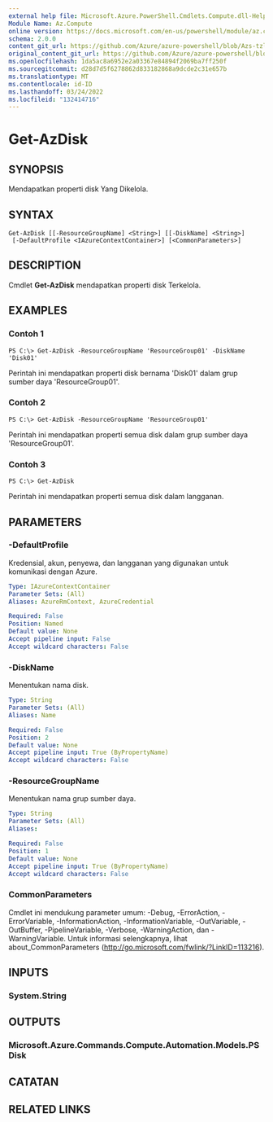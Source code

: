 ```yaml
---
external help file: Microsoft.Azure.PowerShell.Cmdlets.Compute.dll-Help-Help.xml
Module Name: Az.Compute
online version: https://docs.microsoft.com/en-us/powershell/module/az.compute/get-azdisk
schema: 2.0.0
content_git_url: https://github.com/Azure/azure-powershell/blob/Azs-tzl/src/Compute/Compute/help/Get-AzDisk.md
original_content_git_url: https://github.com/Azure/azure-powershell/blob/Azs-tzl/src/Compute/Compute/help/Get-AzDisk.md
ms.openlocfilehash: 1da5ac8a6952e2a03367e84894f2069ba7ff250f
ms.sourcegitcommit: d28d7d5f6278862d833182868a9dcde2c31e657b
ms.translationtype: MT
ms.contentlocale: id-ID
ms.lasthandoff: 03/24/2022
ms.locfileid: "132414716"
---
```

# Get-AzDisk

## SYNOPSIS
Mendapatkan properti disk Yang Dikelola.

## SYNTAX

```
Get-AzDisk [[-ResourceGroupName] <String>] [[-DiskName] <String>]
 [-DefaultProfile <IAzureContextContainer>] [<CommonParameters>]
```

## DESCRIPTION
Cmdlet **Get-AzDisk** mendapatkan properti disk Terkelola.

## EXAMPLES

### Contoh 1
```
PS C:\> Get-AzDisk -ResourceGroupName 'ResourceGroup01' -DiskName 'Disk01'
```

Perintah ini mendapatkan properti disk bernama 'Disk01' dalam grup sumber daya 'ResourceGroup01'.

### Contoh 2
```
PS C:\> Get-AzDisk -ResourceGroupName 'ResourceGroup01'
```

Perintah ini mendapatkan properti semua disk dalam grup sumber daya 'ResourceGroup01'.

### Contoh 3
```
PS C:\> Get-AzDisk
```

Perintah ini mendapatkan properti semua disk dalam langganan.

## PARAMETERS

### -DefaultProfile
Kredensial, akun, penyewa, dan langganan yang digunakan untuk komunikasi dengan Azure.

```yaml
Type: IAzureContextContainer
Parameter Sets: (All)
Aliases: AzureRmContext, AzureCredential

Required: False
Position: Named
Default value: None
Accept pipeline input: False
Accept wildcard characters: False
```

### -DiskName
Menentukan nama disk.

```yaml
Type: String
Parameter Sets: (All)
Aliases: Name

Required: False
Position: 2
Default value: None
Accept pipeline input: True (ByPropertyName)
Accept wildcard characters: False
```

### -ResourceGroupName
Menentukan nama grup sumber daya.

```yaml
Type: String
Parameter Sets: (All)
Aliases: 

Required: False
Position: 1
Default value: None
Accept pipeline input: True (ByPropertyName)
Accept wildcard characters: False
```

### CommonParameters
Cmdlet ini mendukung parameter umum: -Debug, -ErrorAction, -ErrorVariable, -InformationAction, -InformationVariable, -OutVariable, -OutBuffer, -PipelineVariable, -Verbose, -WarningAction, dan -WarningVariable. Untuk informasi selengkapnya, lihat about_CommonParameters (http://go.microsoft.com/fwlink/?LinkID=113216).

## INPUTS

### System.String

## OUTPUTS

### Microsoft.Azure.Commands.Compute.Automation.Models.PSDisk

## CATATAN

## RELATED LINKS

